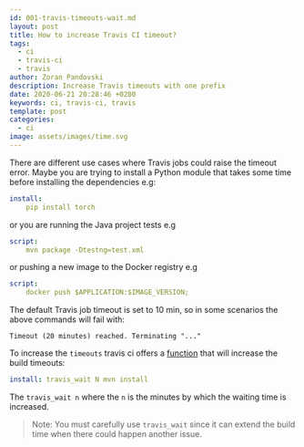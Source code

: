 ```yaml
---
id: 001-travis-timeouts-wait.md
layout: post
title: How to increase Travis CI timeout?
tags:
  - ci
  - travis-ci
  - travis
author: Zoran Pandovski
description: Increase Travis timeouts with one prefix
date: 2020-06-21 20:28:46 +0200
keywords: ci, travis-ci, travis
template: post
categories:
  - ci
image: assets/images/time.svg
---
```


There are different use cases where Travis jobs could raise the timeout error. Maybe you are trying to install a Python module that takes some time before installing the dependencies e.g:

```yml
install:
    pip install torch
```
or you are running the Java project tests e.g

```yml
script:
    mvn package -Dtestng=test.xml
```
or pushing a new image to the Docker registry e.g

```yml
script:
    docker push $APPLICATION:$IMAGE_VERSION;
```

The default Travis job timeout is set to 10 min, so in some scenarios the above commands will fail with:

```
Timeout (20 minutes) reached. Terminating "..."
```

To increase the `timeouts` travis ci offers a [function](https://docs.travis-ci.com/user/common-build-problems/#build-times-out-because-no-output-was-received) that will increase the build timeouts:

```yml
install: travis_wait N mvn install
```

The `travis_wait n`  where the `n` is the minutes by which the waiting time is increased.

>Note: You must carefully use `travis_wait` since it can extend the build time when there could happen another issue.
